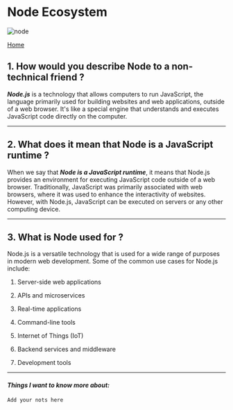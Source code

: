 # Node Ecosystem

![node](/reading-notes/node.png)

[Home](https://tasneemhassasneh.github.io/reading-notes/)

## 1. How would you describe Node to a non-technical friend ?

***Node.js*** is a technology that allows computers to run JavaScript, the language primarily used for building websites and web applications, outside of a web browser. It's like a special engine that understands and executes JavaScript code directly on the computer.

---

## 2. What does it mean that Node is a JavaScript runtime ?

When we say that ***Node is a JavaScript runtime***, it means that Node.js provides an environment for executing JavaScript code outside of a web browser. Traditionally, JavaScript was primarily associated with web browsers, where it was used to enhance the interactivity of websites. However, with Node.js, JavaScript can be executed on servers or any other computing device.

---

## 3. What is Node used for ?

Node.js is a versatile technology that is used for a wide range of purposes in modern web development. Some of the common use cases for Node.js include:

1. Server-side web applications

2. APIs and microservices

3. Real-time applications

4. Command-line tools
   
5. Internet of Things (IoT)

6. Backend services and middleware

7. Development tools

---

#### ***Things I want to know more about:***

```  
Add your nots here
```
